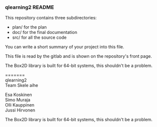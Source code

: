 ### qlearning2 README

This repository contains three subdirectories:

* plan/ for the plan
* doc/  for the final documentation
* src/  for all the source code

You can write a short summary of your project into this file.

This file is read by the gitlab and is shown on the repository's front page.

The Box2D library is built for 64-bit systems, this shouldn't be a problem.

=======<br>
qlearning2<br>
Team Skele aihe<br>

Esa Koskinen<br>
Simo Muraja<br>
Olli Kauppinen<br>
Jussi Hirvonen<br>

The Box2D library is built for 64-bit systems, this shouldn't be a problem.

